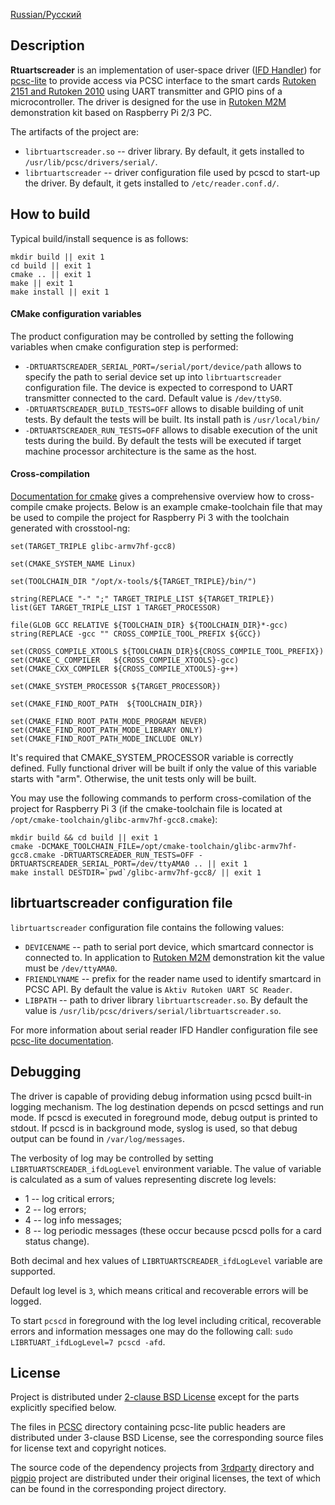 [Russian/Русский](README_RUS.md)

## Description

**Rtuartscreader** is an implementation of user-space driver ([IFD Handler](https://pcsclite.apdu.fr/api/group__IFDHandler.html#details))
for [pcsc-lite](https://pcsclite.apdu.fr/) to provide access via PCSC interface to the smart cards
[Rutoken 2151 and Rutoken 2010](https://www.rutoken.ru/products/all/rutoken-m2m/#models) using UART transmitter and GPIO pins of a microcontroller. The driver is designed for the use in [Rutoken M2M](https://www.rutoken.ru/products/all/rutoken-m2m/) demonstration kit based on Raspberry Pi 2/3 PC.

The artifacts of the project are:
* `librtuartscreader.so` -- driver library. By default, it gets installed to `/usr/lib/pcsc/drivers/serial/`.
* `librtuartscreader` -- driver configuration file used by pcscd to start-up the driver. By default, it gets installed to
`/etc/reader.conf.d/`.

## How to build

Typical build/install sequence is as follows:

```
mkdir build || exit 1
cd build || exit 1
cmake .. || exit 1
make || exit 1
make install || exit 1
```

#### CMake configuration variables

The product configuration may be controlled by setting the following variables when cmake configuration step is performed:
* `-DRTUARTSCREADER_SERIAL_PORT=/serial/port/device/path` allows to specify the path to serial device set up into `librtuartscreader` configuration file. The device is expected to correspond to UART transmitter connected to the card. Default value is `/dev/ttyS0`.
* `-DRTUARTSCREADER_BUILD_TESTS=OFF` allows to disable building of unit tests. By default the tests will be built. Its install path is `/usr/local/bin/`
* `-DRTUARTSCREADER_RUN_TESTS=OFF` allows to disable execution of the unit tests during the build. By default the tests will be executed if target machine processor architecture is the same as the host.

#### Cross-compilation

[Documentation for cmake](https://cmake.org/cmake/help/v3.6/manual/cmake-toolchains.7.html#id6) gives a comprehensive overview how to cross-compile cmake projects. Below is an example cmake-toolchain file that may be used to compile the project for Raspberry Pi 3 with the toolchain generated with crosstool-ng:

```
set(TARGET_TRIPLE glibc-armv7hf-gcc8)

set(CMAKE_SYSTEM_NAME Linux)

set(TOOLCHAIN_DIR "/opt/x-tools/${TARGET_TRIPLE}/bin/")

string(REPLACE "-" ";" TARGET_TRIPLE_LIST ${TARGET_TRIPLE})
list(GET TARGET_TRIPLE_LIST 1 TARGET_PROCESSOR)

file(GLOB GCC RELATIVE ${TOOLCHAIN_DIR} ${TOOLCHAIN_DIR}*-gcc)
string(REPLACE -gcc "" CROSS_COMPILE_TOOL_PREFIX ${GCC})

set(CROSS_COMPILE_XTOOLS ${TOOLCHAIN_DIR}${CROSS_COMPILE_TOOL_PREFIX})
set(CMAKE_C_COMPILER   ${CROSS_COMPILE_XTOOLS}-gcc)
set(CMAKE_CXX_COMPILER ${CROSS_COMPILE_XTOOLS}-g++)

set(CMAKE_SYSTEM_PROCESSOR ${TARGET_PROCESSOR})

set(CMAKE_FIND_ROOT_PATH  ${TOOLCHAIN_DIR})

set(CMAKE_FIND_ROOT_PATH_MODE_PROGRAM NEVER)
set(CMAKE_FIND_ROOT_PATH_MODE_LIBRARY ONLY)
set(CMAKE_FIND_ROOT_PATH_MODE_INCLUDE ONLY)
```

It's required that CMAKE_SYSTEM_PROCESSOR variable is correctly defined. Fully functional driver will be built if only the value of this variable starts with "arm". Otherwise, the unit tests only will be built.

You may use the following commands to perform cross-comilation of the project for Raspberry Pi 3 (if the cmake-toolchain file is located at `/opt/cmake-toolchain/glibc-armv7hf-gcc8.cmake`):

```
mkdir build && cd build || exit 1
cmake -DCMAKE_TOOLCHAIN_FILE=/opt/cmake-toolchain/glibc-armv7hf-gcc8.cmake -DRTUARTSCREADER_RUN_TESTS=OFF -DRTUARTSCREADER_SERIAL_PORT=/dev/ttyAMA0 .. || exit 1
make install DESTDIR=`pwd`/glibc-armv7hf-gcc8/ || exit 1
```

## librtuartscreader configuration file

`librtuartscreader` configuration file contains the following values:
* `DEVICENAME` -- path to serial port device, which smartcard connector is connected to. In application to [Rutoken M2M](https://www.rutoken.ru/products/all/rutoken-m2m/) demonstration kit the value must be `/dev/ttyAMA0`.
* `FRIENDLYNAME` -- prefix for the reader name used to identify smartcard in PCSC API. By default the value is `Aktiv Rutoken UART SC Reader`.
* `LIBPATH` -- path to driver library `librtuartscreader.so`. By default the value is `/usr/lib/pcsc/drivers/serial/librtuartscreader.so`.

For more information about serial reader IFD Handler configuration file see [pcsc-lite documentation](https://pcsclite.apdu.fr/api/group__IFDHandler.html#details).

## Debugging

The driver is capable of providing debug information using pcscd built-in logging mechanism. The log destination
depends on pcscd settings and run mode. If pcscd is executed in foreground mode, debug output is printed to stdout. If pcscd is in background mode, syslog is used, so that debug output can be found in `/var/log/messages`.

The verbosity of log may be controlled by setting `LIBRTUARTSCREADER_ifdLogLevel` environment variable.
The value of variable is calculated as a sum of values representing discrete log levels:
* 1 -- log critical errors;
* 2 -- log errors;
* 4 -- log info messages;
* 8 -- log periodic messages (these occur because pcscd polls for a card status change).

Both decimal and hex values of `LIBRTUARTSCREADER_ifdLogLevel` variable are supported.

Default log level is `3`, which means critical and recoverable errors will be logged.

To start `pcscd` in foreground with the log level including critical, recoverable errors and information messages one may do
the following call:
`sudo LIBRTUART_ifdLogLevel=7 pcscd -afd`.

## License

Project is distributed under [2-clause BSD License](LICENSE) except for the parts explicitly specified below.

The files in [PCSC](PCSC/include/PCSC) directory containing pcsc-lite public headers are distributed under 3-clause BSD
License, see the corresponding source files for license text and copyright notices.

The source code of the dependency projects from [3rdparty](3rdparty) directory and [pigpio](pigpio) project are distributed under their original licenses, the text of which can be found in the corresponding project directory.
